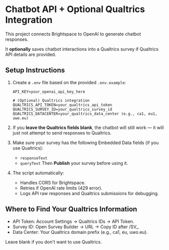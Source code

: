 # Chatbot API + Optional Qualtrics Integration

This project connects Brightspace to OpenAI to generate chatbot responses.

It **optionally** saves chatbot interactions into a Qualtrics survey if Qualtrics API details are provided.

## Setup Instructions

1. Create a `.env` file based on the provided `.env.example`:

   ```
   API_KEY=your_openai_api_key_here

   # (Optional) Qualtrics integration
   QUALTRICS_API_TOKEN=your_qualtrics_api_token
   QUALTRICS_SURVEY_ID=your_qualtrics_survey_id
   QUALTRICS_DATACENTER=your_qualtrics_data_center (e.g., ca1, eu1, uwo.eu)
   ```

2. If you **leave the Qualtrics fields blank**, the chatbot will still work — it will just not attempt to send responses to Qualtrics.

3. Make sure your survey has the following Embedded Data fields (if you use Qualtrics):

   - `responseText`
   - `queryText`
     Then **Publish** your survey before using it.

4. The script automatically:
   - Handles CORS for Brightspace.
   - Retries if OpenAI rate limits (429 error).
   - Logs API raw responses and Qualtrics submissions for debugging.

## Where to Find Your Qualtrics Information

- API Token: Account Settings → Qualtrics IDs → API Token.
- Survey ID: Open Survey Builder → URL → Copy ID after /SV_.
- Data Center: Your Qualtrics domain prefix (e.g., ca1, eu, uwo.eu).

Leave blank if you don't want to use Qualtrics.
